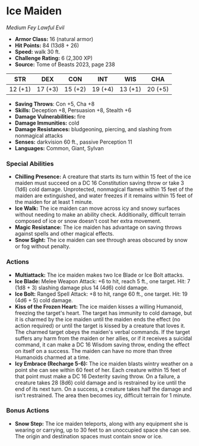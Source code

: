 # Ice Maiden

*Medium* *Fey* *Lawful Evil*

- **Armor Class:** 16 (natural armor)
- **Hit Points:** 84 (13d8 + 26)
- **Speed:** walk 30 ft.
- **Challenge Rating:** 6 (2,300 XP)
- **Source:** Tome of Beasts 2023, page 238

| STR | DEX | CON | INT | WIS | CHA |
| --- | --- | --- | --- | --- | --- |
| 12 (+1) | 17 (+3) | 15 (+2) | 19 (+4) | 13 (+1) | 20 (+5) |

- **Saving Throws**: Con +5, Cha +8
- **Skills:** Deception +8, Persuasion +8, Stealth +6
- **Damage Vulnerabilities:** fire
- **Damage Immunities:** cold
- **Damage Resistances:** bludgeoning, piercing, and slashing from nonmagical attacks
- **Senses:** darkvision 60 ft., passive Perception 11
- **Languages:** Common, Giant, Sylvan

### Special Abilities

- **Chilling Presence:** A creature that starts its turn within 15 feet of the ice maiden must succeed on a DC 16 Constitution saving throw or take 3 (1d6) cold damage. Unprotected, nonmagical flames within 15 feet of the maiden are extinguished, and water freezes if it remains within 15 feet of the maiden for at least 1 minute.
- **Ice Walk:** The ice maiden can move across icy and snowy surfaces without needing to make an ability check. Additionally, difficult terrain composed of ice or snow doesn't cost her extra movement.
- **Magic Resistance:** The ice maiden has advantage on saving throws against spells and other magical effects.
- **Snow Sight:** The ice maiden can see through areas obscured by snow or fog without penalty.

### Actions

- **Multiattack:** The ice maiden makes two Ice Blade or Ice Bolt attacks.
- **Ice Blade:** Melee Weapon Attack: +6 to hit, reach 5 ft., one target. Hit: 7 (1d8 + 3) slashing damage plus 14 (4d6) cold damage.
- **Ice Bolt:** Ranged Spell Attack: +8 to hit, range 60 ft., one target. Hit: 19 (4d6 + 5) cold damage.
- **Kiss of the Frozen Heart:** The ice maiden kisses a willing Humanoid, freezing the target's heart. The target has immunity to cold damage, but it is charmed by the ice maiden until the maiden ends the effect (no action required) or until the target is kissed by a creature that loves it. The charmed target obeys the maiden's verbal commands. If the target suffers any harm from the maiden or her allies, or if it receives a suicidal command, it can make a DC 16 Wisdom saving throw, ending the effect on itself on a success. The maiden can have no more than three Humanoids charmed at a time.
- **Icy Embrace (Recharge 5-6):** The ice maiden blasts wintry weather on a point she can see within 60 feet of her. Each creature within 15 feet of that point must make a DC 16 Dexterity saving throw. On a failure, a creature takes 28 (8d6) cold damage and is restrained by ice until the end of its next turn. On a success, a creature takes half the damage and isn't restrained. The area then becomes icy, difficult terrain for 1 minute.

### Bonus Actions

- **Snow Step:** The ice maiden teleports, along with any equipment she is wearing or carrying, up to 30 feet to an unoccupied space she can see. The origin and destination spaces must contain snow or ice.
